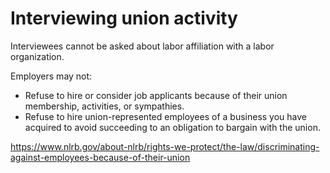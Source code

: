# Interviewing union activity

Interviewees cannot be asked about labor affiliation with a labor organization.

Employers may not:

- Refuse to hire or consider job applicants because of their union membership, activities, or sympathies.
- Refuse to hire union-represented employees of a business you have acquired to avoid succeeding to an obligation to bargain with the union.

https://www.nlrb.gov/about-nlrb/rights-we-protect/the-law/discriminating-against-employees-because-of-their-union
